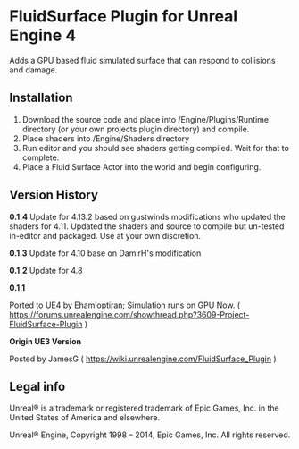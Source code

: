 FluidSurface Plugin for Unreal Engine 4
========================================

Adds a GPU based fluid simulated surface that can respond to collisions and damage.

Installation
------------

1. Download the source code and place into /Engine/Plugins/Runtime directory (or your own projects plugin directory) and compile.
1. Place shaders into /Engine/Shaders directory
1. Run editor and you should see shaders getting compiled. Wait for that to complete.
1. Place a Fluid Surface Actor into the world and begin configuring.

Version History
---------------

__0.1.4__ Update for 4.13.2 based on gustwinds modifications who updated the shaders for 4.11. Updated the shaders and source to compile but un-tested in-editor and packaged. Use at your own discretion.

__0.1.3__ Update for 4.10 base on DamirH's modification

__0.1.2__ Update for 4.8

__0.1.1__

Ported to UE4 by Ehamloptiran; Simulation runs on GPU Now. ( https://forums.unrealengine.com/showthread.php?3609-Project-FluidSurface-Plugin )

__Origin UE3 Version__

Posted by JamesG ( https://wiki.unrealengine.com/FluidSurface_Plugin )

Legal info
----------

Unreal® is a trademark or registered trademark of Epic Games, Inc. in the United States of America and elsewhere.

Unreal® Engine, Copyright 1998 – 2014, Epic Games, Inc. All rights reserved.

